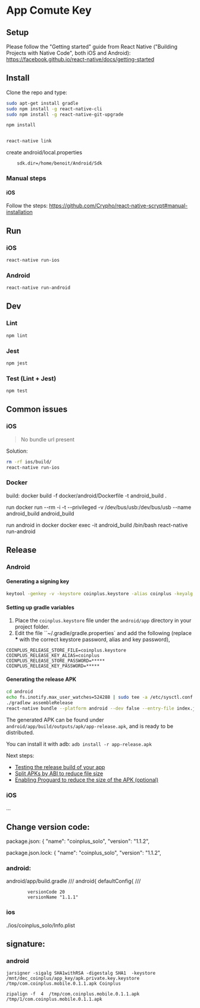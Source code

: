 # App Comute Key

## Setup

Please follow the "Getting started" guide from React Native ("Building Projects with Native Code", both iOS and Android): https://facebook.github.io/react-native/docs/getting-started

## Install

Clone the repo and type:

```sh
sudo apt-get install gradle
sudo npm install -g react-native-cli
sudo npm install -g react-native-git-upgrade

npm install


react-native link

```
create android/local.properties

```
    sdk.dir=/home/benoit/Android/Sdk
```
### Manual steps

#### iOS

Follow the steps: https://github.com/Crypho/react-native-scrypt#manual-installation

## Run

### iOS

```sh
react-native run-ios
```

### Android

```sh
react-native run-android
```

## Dev

### Lint

```sh
npm lint
```

### Jest

```sh
npm jest
```

### Test (Lint + Jest)

```sh
npm test
```

## Common issues

### iOS

> No bundle url present

Solution:

```sh
rm -rf ios/build/
react-native run-ios
```

### Docker

build:
    docker build -f docker/android/Dockerfile -t android_build .

run
    docker run --rm -i -t  --privileged -v /dev/bus/usb:/dev/bus/usb  --name android_build android_build

run android in docker
    docker exec -it android_build /bin/bash
    react-native run-android

## Release

### Android

#### Generating a signing key

```sh
keytool -genkey -v -keystore coinplus.keystore -alias coinplus -keyalg RSA -keysize 2048 -validity 10000
```

#### Setting up gradle variables

1. Place the `coinplus.keystore` file under the `android/app` directory in your project folder.
2. Edit the file ``~/.gradle/gradle.properties` and add the following (replace **\*** with the correct keystore password, alias and key password),

```
COINPLUS_RELEASE_STORE_FILE=coinplus.keystore
COINPLUS_RELEASE_KEY_ALIAS=coinplus
COINPLUS_RELEASE_STORE_PASSWORD=*****
COINPLUS_RELEASE_KEY_PASSWORD=*****
```

#### Generating the release APK

```sh
cd android
echo fs.inotify.max_user_watches=524288 | sudo tee -a /etc/sysctl.conf && sudo sysctl -p
./gradlew assembleRelease
react-native bundle --platform android --dev false --entry-file index.js --bundle-output android/app/src/main/assets/index.android.bundle --assets-dest android/app/src/main/res/

```

The generated APK can be found under `android/app/build/outputs/apk/app-release.apk`, and is ready to be distributed.

You can install it with adb: `adb install -r app-release.apk`

Next steps:

- [Testing the release build of your app](https://facebook.github.io/react-native/docs/signed-apk-android#testing-the-release-build-of-your-app)
- [Split APKs by ABI to reduce file size](https://facebook.github.io/react-native/docs/signed-apk-android#split-apks-by-abi-to-reduce-file-size)
- [Enabling Proguard to reduce the size of the APK (optional)](https://facebook.github.io/react-native/docs/signed-apk-android#enabling-proguard-to-reduce-the-size-of-the-apk-optional)

### iOS

...

## Change version code:

package.json:
    {
      "name": "coinplus_solo",
      "version": "1.1.2",

package.json.lock:
    {
      "name": "coinplus_solo",
      "version": "1.1.2",


### android:
android/app/build.gradle
    ///
    android{
        defaultConfig{
    ///

            versionCode 20
            versionName "1.1.1"
            


### ios
./ios/coinplus_solo/Info.plist


## signature:

### android

    jarsigner -sigalg SHA1withRSA -digestalg SHA1  -keystore /mnt/dec_coinplus/app_key/apk.private.key.keystore /tmp/com.coinplus.mobile.0.1.1.apk Coinplus

    zipalign -f  4  /tmp/com.coinplus.mobile.0.1.1.apk /tmp/1/com.coinplus.mobile.0.1.1.apk

